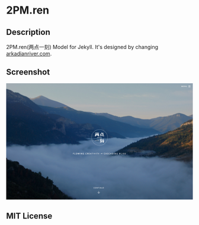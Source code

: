 # 2PM.ren 

## Description

2PM.ren(两点一刻) Model for Jekyll. It's designed by changing [arkadianriver.com](https://github.com/liangdianyike/liangdianyike.github.io). 

## Screenshot

![](images/ss.png)

## MIT License

